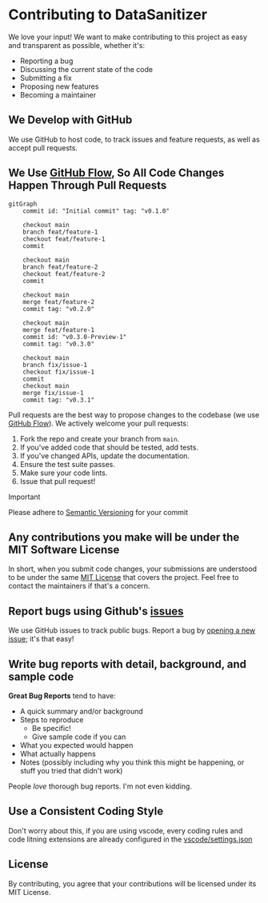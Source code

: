 # Contributing to DataSanitizer
We love your input! We want to make contributing to this project as easy and transparent as possible, whether it's:

- Reporting a bug
- Discussing the current state of the code
- Submitting a fix
- Proposing new features
- Becoming a maintainer

## We Develop with GitHub
We use GitHub to host code, to track issues and feature requests, as well as accept pull requests.

## We Use [GitHub Flow](https://docs.github.com/en/get-started/using-github/github-flow), So All Code Changes Happen Through Pull Requests

```mermaid
gitGraph
    commit id: "Initial commit" tag: "v0.1.0"

    checkout main
    branch feat/feature-1
    checkout feat/feature-1
    commit

    checkout main
    branch feat/feature-2
    checkout feat/feature-2
    commit

    checkout main
    merge feat/feature-2
    commit tag: "v0.2.0"

    checkout main
    merge feat/feature-1
    commit id: "v0.3.0-Preview-1"
    commit tag: "v0.3.0"

    checkout main
    branch fix/issue-1
    checkout fix/issue-1
    commit
    checkout main
    merge fix/issue-1
    commit tag: "v0.3.1"
```

Pull requests are the best way to propose changes to the codebase (we use [GitHub Flow](https://docs.github.com/en/get-started/using-github/github-flow)). We actively welcome your pull requests:

1. Fork the repo and create your branch from `main`.
2. If you've added code that should be tested, add tests.
3. If you've changed APIs, update the documentation.
4. Ensure the test suite passes.
5. Make sure your code lints.
6. Issue that pull request!

>[!important]
> Please adhere to [Semantic Versioning](https://semver.org/spec/v2.0.0.html) for your commit

## Any contributions you make will be under the MIT Software License
In short, when you submit code changes, your submissions are understood to be under the same [MIT License](http://choosealicense.com/licenses/mit/) that covers the project. Feel free to contact the maintainers if that's a concern.

## Report bugs using Github's [issues](https://github.com/fslef/DataSanitizer/issues)
We use GitHub issues to track public bugs. Report a bug by [opening a new issue](https://github.com/fslef/DataSanitizer/issues); it's that easy!

## Write bug reports with detail, background, and sample code

**Great Bug Reports** tend to have:

- A quick summary and/or background
- Steps to reproduce
  - Be specific!
  - Give sample code if you can
- What you expected would happen
- What actually happens
- Notes (possibly including why you think this might be happening, or stuff you tried that didn't work)

People *love* thorough bug reports. I'm not even kidding.

## Use a Consistent Coding Style
Don't worry about this, if you are using vscode, every coding rules and code litning extensions are already configured in the [vscode/settings.json](.vscode/settings.json)

## License
By contributing, you agree that your contributions will be licensed under its MIT License.
